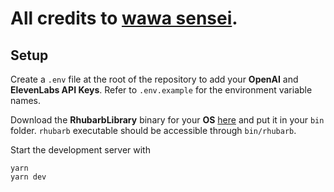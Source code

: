 # All credits to [wawa sensei](https://github.com/wass08/r3f-virtual-girlfriend-frontend).

## Setup
Create a `.env` file at the root of the repository to add your **OpenAI** and **ElevenLabs API Keys**. Refer to `.env.example` for the environment variable names.

Download the **RhubarbLibrary** binary for your **OS** [here](https://github.com/DanielSWolf/rhubarb-lip-sync/releases) and put it in your `bin` folder. `rhubarb` executable should be accessible through `bin/rhubarb`.

Start the development server with
```
yarn
yarn dev
```
